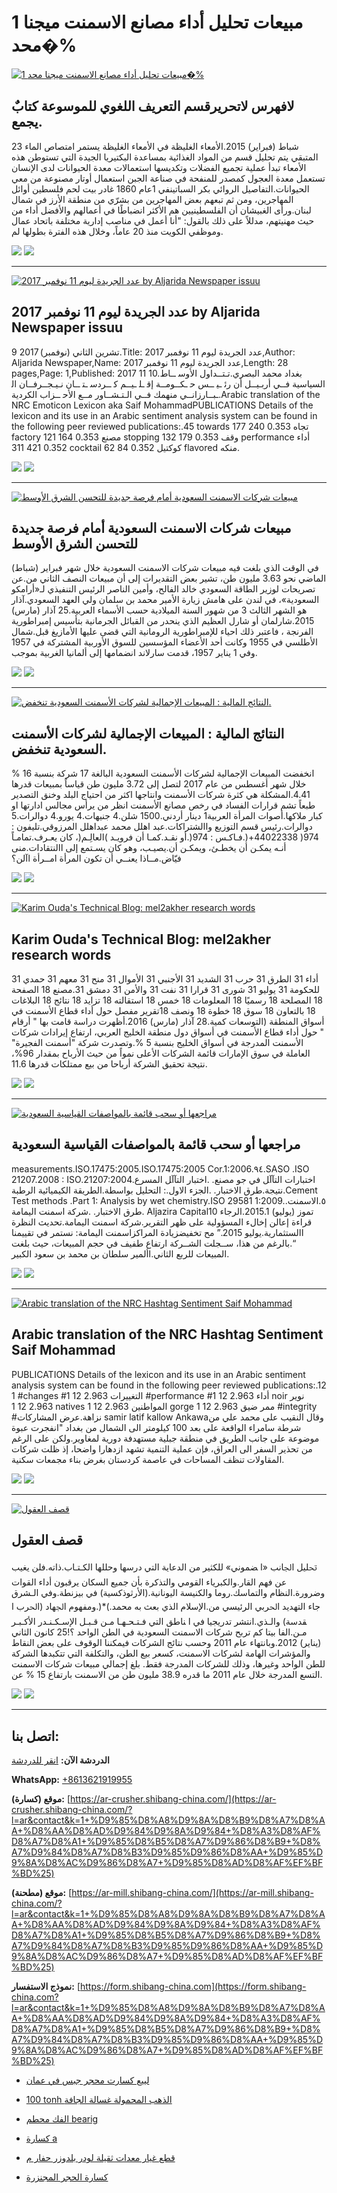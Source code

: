 # 1 مبيعات تحليل أداء مصانع الاسمنت ميجنا محد�%

<a href="https://swt.shibang-china.com/?l=ar&img&k=1+%D9%85%D8%A8%D9%8A%D8%B9%D8%A7%D8%AA+%D8%AA%D8%AD%D9%84%D9%8A%D9%84+%D8%A3%D8%AF%D8%A7%D8%A1+%D9%85%D8%B5%D8%A7%D9%86%D8%B9+%D8%A7%D9%84%D8%A7%D8%B3%D9%85%D9%86%D8%AA+%D9%85%D9%8A%D8%AC%D9%86%D8%A7+%D9%85%D8%AD%D8%AF%EF%BF%BD%25" target="_blank">![1 مبيعات تحليل أداء مصانع الاسمنت ميجنا محد�%](http://static.shibang-china.com/all-800x300/632.jpg)</a>

## لافهرس  لاتحريرقسم التعريف اللغوي للموسوعة كتابٌ يجمع.
23 شباط (فبراير) 2015.الأمعاء الغليظة في الأمعاء الغليظة يستمر امتصاص الماء المتبقي يتم تحليل قسم من المواد الغذائية بمساعدة البكتيريا الجيدة التي تستوطن هذه الأمعاء تبدأ عملية تجميع الفضلات وتكديسها استعمالات معدة الحيوانات لدى الإنسان تستعمل معدة العجول كمصدر للمنفحة في صناعة الجبن استعمال أوتار مصنوعة من معي الحيوانات.التفاصيل الروائي بكر السباتينفي 1عام 1860 غادر بيت لحم فلسطين أوائل المهاجرين، ومن ثم تبعهم بعض المهاجرين من بشرّي من منطقة الأرز في شمال لبنان.ورأى الغبيشان أن الفلسطينيين هم الأكثر انضباطًا في أعمالهم والأفضل أداء من حيث مهنيتهم، مدللاً على ذلك بالقول: &quot;أنا أعمل في مناصب إدارية مختلفة باتحاد عمال وموظفي الكويت منذ 20 عاماً، وخلال هذه الفترة بطولها لم.


<a href="https://whatsapp.shibangsoft.com/WhatsApp.php" target="_blank" title="WhatsApp">![](http://static.shibang-china.com/icon/whatsapp.png)</a> <a href="https://swt.shibang-china.com/?l=ar&icon&k=1+%D9%85%D8%A8%D9%8A%D8%B9%D8%A7%D8%AA+%D8%AA%D8%AD%D9%84%D9%8A%D9%84+%D8%A3%D8%AF%D8%A7%D8%A1+%D9%85%D8%B5%D8%A7%D9%86%D8%B9+%D8%A7%D9%84%D8%A7%D8%B3%D9%85%D9%86%D8%AA+%D9%85%D9%8A%D8%AC%D9%86%D8%A7+%D9%85%D8%AD%D8%AF%EF%BF%BD%25" target="_blank">![](http://static.shibang-china.com/icon/chat-ar.png)</a>

---

<a href="https://swt.shibang-china.com/?l=ar&img&k=1+%D9%85%D8%A8%D9%8A%D8%B9%D8%A7%D8%AA+%D8%AA%D8%AD%D9%84%D9%8A%D9%84+%D8%A3%D8%AF%D8%A7%D8%A1+%D9%85%D8%B5%D8%A7%D9%86%D8%B9+%D8%A7%D9%84%D8%A7%D8%B3%D9%85%D9%86%D8%AA+%D9%85%D9%8A%D8%AC%D9%86%D8%A7+%D9%85%D8%AD%D8%AF%EF%BF%BD%25" target="_blank">![عدد الجريدة ليوم 11 نوفمبر 2017 by Aljarida Newspaper issuu](http://static.shibang-china.com/all-800x300/20.jpg)</a>

## عدد الجريدة ليوم 11 نوفمبر 2017 by Aljarida Newspaper issuu
9 تشرين الثاني (نوفمبر) 2017.Title: عدد الجريدة ليوم 11 نوفمبر 2017,Author: Aljarida Newspaper,Name: عدد الجريدة ليوم 11 نوفمبر 2017,Length: 28 pages,Page: 1,Published: 2017 11 10.ﺑﻐﺪاد ﻣﺤﻤﺪ اﻟﺒﺼﺮي.ﺗـﺘــﺪاول اﻷوﺳ ــﺎط اﻟﺴﻴﺎﺳﻴﺔ ﻓــﻲ أرﺑـﻴــﻞ أن رﺋ ـﻴ ــﺲ ﺣ ـﻜــﻮﻣــﺔ إﻗ ـﻠ ـﻴــﻢ ﻛ ــﺮدﺳ ـﺘ ــﺎن ﻧـﻴـﺠــﺮﻓــﺎن اﻟ ـﺒــﺎرزاﻧــﻲ ﻣﻨﻬﻤﻚ ﻓــﻲ اﻟـﺘـﺸــﺎور ﻣــﻊ اﻷﺣ ــﺰاب اﻟﻜﺮدﻳﺔ‪‬.Arabic translation of the NRC Emoticon Lexicon aka Saif MohammadPUBLICATIONS   Details of the lexicon and its use in an Arabic sentiment analysis system can be found in the following peer reviewed publications:.45 towards تجاه 0.353 240 177 factory مصنع 0.353 164 121 stopping وقف 0.353 179 132 performance أداء 0.352 421 311 cocktail كوكتيل 0.352 84 62 flavored منكه.


<a href="https://whatsapp.shibangsoft.com/WhatsApp.php" target="_blank" title="WhatsApp">![](http://static.shibang-china.com/icon/whatsapp.png)</a> <a href="https://swt.shibang-china.com/?l=ar&icon&k=1+%D9%85%D8%A8%D9%8A%D8%B9%D8%A7%D8%AA+%D8%AA%D8%AD%D9%84%D9%8A%D9%84+%D8%A3%D8%AF%D8%A7%D8%A1+%D9%85%D8%B5%D8%A7%D9%86%D8%B9+%D8%A7%D9%84%D8%A7%D8%B3%D9%85%D9%86%D8%AA+%D9%85%D9%8A%D8%AC%D9%86%D8%A7+%D9%85%D8%AD%D8%AF%EF%BF%BD%25" target="_blank">![](http://static.shibang-china.com/icon/chat-ar.png)</a>

---

<a href="https://swt.shibang-china.com/?l=ar&img&k=1+%D9%85%D8%A8%D9%8A%D8%B9%D8%A7%D8%AA+%D8%AA%D8%AD%D9%84%D9%8A%D9%84+%D8%A3%D8%AF%D8%A7%D8%A1+%D9%85%D8%B5%D8%A7%D9%86%D8%B9+%D8%A7%D9%84%D8%A7%D8%B3%D9%85%D9%86%D8%AA+%D9%85%D9%8A%D8%AC%D9%86%D8%A7+%D9%85%D8%AD%D8%AF%EF%BF%BD%25" target="_blank">![مبيعات شركات الاسمنت السعودية أمام فرصة جديدة للتحسن الشرق الأوسط](http://static.shibang-china.com/all-800x300/1195.jpg)</a>

## مبيعات شركات الاسمنت السعودية أمام فرصة جديدة للتحسن الشرق الأوسط
في الوقت الذي بلغت فيه مبيعات شركات الاسمنت السعودية خلال شهر فبراير (شباط) الماضي نحو 3.63 مليون طن، تشير بعض التقديرات إلى أن مبيعات النصف الثاني من.عن تصريحات لوزير الطاقة السعودي خالد الفالح، وأمين الناصر الرئيس التنفيذي لـ«أرامكو السعودية»، في لندن على هامش زيارة الأمير محمد بن سلمان ولي العهد السعودي.آذار هو الشهر الثالث 3 من شهور السنة الميلادية حسب الأسماء العربية.25 آذار (مارس) 2015.شارلمان أو شارل العظيم الذي ينحدر من القبائل الجرمانية بتأسيس إمبراطورية الفرنجة ، فاعتبر ذلك احياء للإمبراطورية الرومانية التي قضى عليها الأمازيغ قبل.شمال الأطلسي في 1955 وكانت أحد الأعضاء المؤسسين للسوق الأوربية المشتركة في 1957 وفي 1 يناير 1957، قدمت سارلاند انضمامها إلى ألمانيا الغربية بموجب.


<a href="https://whatsapp.shibangsoft.com/WhatsApp.php" target="_blank" title="WhatsApp">![](http://static.shibang-china.com/icon/whatsapp.png)</a> <a href="https://swt.shibang-china.com/?l=ar&icon&k=1+%D9%85%D8%A8%D9%8A%D8%B9%D8%A7%D8%AA+%D8%AA%D8%AD%D9%84%D9%8A%D9%84+%D8%A3%D8%AF%D8%A7%D8%A1+%D9%85%D8%B5%D8%A7%D9%86%D8%B9+%D8%A7%D9%84%D8%A7%D8%B3%D9%85%D9%86%D8%AA+%D9%85%D9%8A%D8%AC%D9%86%D8%A7+%D9%85%D8%AD%D8%AF%EF%BF%BD%25" target="_blank">![](http://static.shibang-china.com/icon/chat-ar.png)</a>

---

<a href="https://swt.shibang-china.com/?l=ar&img&k=1+%D9%85%D8%A8%D9%8A%D8%B9%D8%A7%D8%AA+%D8%AA%D8%AD%D9%84%D9%8A%D9%84+%D8%A3%D8%AF%D8%A7%D8%A1+%D9%85%D8%B5%D8%A7%D9%86%D8%B9+%D8%A7%D9%84%D8%A7%D8%B3%D9%85%D9%86%D8%AA+%D9%85%D9%8A%D8%AC%D9%86%D8%A7+%D9%85%D8%AD%D8%AF%EF%BF%BD%25" target="_blank">![النتائج المالية : المبيعات الإجمالية لشركات الأسمنت السعودية تنخفض.](http://static.shibang-china.com/all-800x300/274.jpg)</a>

## النتائج المالية : المبيعات الإجمالية لشركات الأسمنت السعودية تنخفض.
انخفضت المبيعات الإجمالية لشركات الأسمنت السعودية البالغة 17 شركة بنسبة 16 % خلال شهر أغسطس من عام 2017 لتصل إلى 3.72 مليون طن قياساً بمبيعات قدرها 4.41.المشكلة هي كثرة شركات الأسمنت وانتاجها اكثر من احتياج البلد وخنق التصدير طبعاً تشم قرارات الفساد في رخص مصانع الأسمنت انظر من يرأس مجالس ادارتها او كبار ملاكها.أصوات المرأة العربية1 دينار أردني.1500 شلن.4 جنيهات.4 يورو.4 دوالرات.5 دوالرات.رئيس قسم التوزيع واالشتراكات.عبد اهلل محمد عبداهلل المرزوقي.تليفون : 974( 44022338+(.فـاكـس : 974(.أو نقـد.كمـا أن فرويـد )العالِـم(، كان يعـرف.تمامـاً أنـه يمكـن أن يخطـئ، ويمكـن أن.يصيـب، وهو كان يسـتمع إلى االنتقادات.منى فيّاض.مــاذا يعنــي أن تكون المرأة امــرأة اآلن؟


<a href="https://whatsapp.shibangsoft.com/WhatsApp.php" target="_blank" title="WhatsApp">![](http://static.shibang-china.com/icon/whatsapp.png)</a> <a href="https://swt.shibang-china.com/?l=ar&icon&k=1+%D9%85%D8%A8%D9%8A%D8%B9%D8%A7%D8%AA+%D8%AA%D8%AD%D9%84%D9%8A%D9%84+%D8%A3%D8%AF%D8%A7%D8%A1+%D9%85%D8%B5%D8%A7%D9%86%D8%B9+%D8%A7%D9%84%D8%A7%D8%B3%D9%85%D9%86%D8%AA+%D9%85%D9%8A%D8%AC%D9%86%D8%A7+%D9%85%D8%AD%D8%AF%EF%BF%BD%25" target="_blank">![](http://static.shibang-china.com/icon/chat-ar.png)</a>

---

<a href="https://swt.shibang-china.com/?l=ar&img&k=1+%D9%85%D8%A8%D9%8A%D8%B9%D8%A7%D8%AA+%D8%AA%D8%AD%D9%84%D9%8A%D9%84+%D8%A3%D8%AF%D8%A7%D8%A1+%D9%85%D8%B5%D8%A7%D9%86%D8%B9+%D8%A7%D9%84%D8%A7%D8%B3%D9%85%D9%86%D8%AA+%D9%85%D9%8A%D8%AC%D9%86%D8%A7+%D9%85%D8%AD%D8%AF%EF%BF%BD%25" target="_blank">![Karim Ouda&#39;s Technical Blog: mel2akher research words](http://static.shibang-china.com/all-800x300/1453.jpg)</a>

## Karim Ouda&#39;s Technical Blog: mel2akher research words
أداء 31 الطرق 31 حرب 31 الشديد 31 الأجنبي 31 الأموال 31 منح 31 معهم 31 حمدي 31 للحكومة 31 يوليو 31 شورى 31 قرارا 31 نفت 31 والأمن 31 دمشق 31.مصنع 18 الصفحة 18 المصلحة 18 رسميًا 18 المعلومات 18 خمس 18 استقالته 18 تزايد 18 نتائج 18 البلاغات 18 بالتعاون 18 سوق 18 خطوة 18 ونصف 18تقرير مفصل حول أداء قطاع الأسمنت في أسواق المنطقة (التوسعات كمية.28 آذار (مارس) 2016.أظهرت دراسة قامت بها &quot; أرقام &quot; حول أداء قطاع الأسمنت في أسواق دول منطقة الخليج العربي، ارتفاع إيرادات شركات الأسمنت المدرجة في أسواق الخليج بنسبة 5 %.وتصدرت شركة &quot;أسمنت الفجيرة&quot; العاملة في سوق الإمارات قائمة الشركات الأعلى نمواً من حيث الأرباح بمقدار 96%، نتيجة تحقيق الشركة أرباحا من بيع ممتلكات قدرها 11.6.


<a href="https://whatsapp.shibangsoft.com/WhatsApp.php" target="_blank" title="WhatsApp">![](http://static.shibang-china.com/icon/whatsapp.png)</a> <a href="https://swt.shibang-china.com/?l=ar&icon&k=1+%D9%85%D8%A8%D9%8A%D8%B9%D8%A7%D8%AA+%D8%AA%D8%AD%D9%84%D9%8A%D9%84+%D8%A3%D8%AF%D8%A7%D8%A1+%D9%85%D8%B5%D8%A7%D9%86%D8%B9+%D8%A7%D9%84%D8%A7%D8%B3%D9%85%D9%86%D8%AA+%D9%85%D9%8A%D8%AC%D9%86%D8%A7+%D9%85%D8%AD%D8%AF%EF%BF%BD%25" target="_blank">![](http://static.shibang-china.com/icon/chat-ar.png)</a>

---

<a href="https://swt.shibang-china.com/?l=ar&img&k=1+%D9%85%D8%A8%D9%8A%D8%B9%D8%A7%D8%AA+%D8%AA%D8%AD%D9%84%D9%8A%D9%84+%D8%A3%D8%AF%D8%A7%D8%A1+%D9%85%D8%B5%D8%A7%D9%86%D8%B9+%D8%A7%D9%84%D8%A7%D8%B3%D9%85%D9%86%D8%AA+%D9%85%D9%8A%D8%AC%D9%86%D8%A7+%D9%85%D8%AD%D8%AF%EF%BF%BD%25" target="_blank">![ﻣﺮاﺟﻌﻬﺎ أو ﺳﺤﺐ ﻗﺎﺋﻤﺔ ﺑﺎﻟﻤﻮاﺻﻔﺎت اﻟﻘﻴﺎﺳﻴﺔ اﻟﺴﻌﻮدﻳﺔ](http://static.shibang-china.com/all-800x300/1346.jpg)</a>

## ﻣﺮاﺟﻌﻬﺎ أو ﺳﺤﺐ ﻗﺎﺋﻤﺔ ﺑﺎﻟﻤﻮاﺻﻔﺎت اﻟﻘﻴﺎﺳﻴﺔ اﻟﺴﻌﻮدﻳﺔ
measurements.ISO.17475:2005.ISO.17475:2005 Cor.1:2006.٩٤.SASO .ISO 21207.2008 : ISO.21207:2004.اﺧﺘﺒﺎرات اﻟﺘﺂآﻞ ﻓﻲ ﺟﻮ ﻣﺼﻨﻊ. .اﺧﺘﺒﺎر اﻟﺘﺂآﻞ اﻟﻤﺴﺮع ﻧﺘﻴﺠﺔ.ﻃﺮق اﻻﺧﺘﺒﺎر. .اﻟﺠﺰء اﻻول.: اﻟﺘﺤﻠﻴﻞ ﺑﻮاﺳﻄﺔ.اﻟﻄﺮﻳﻘﺔ اﻟﻜﻴﻤﻴﺎﺋﻴﺔ اﻟﺮﻃﺒﺔ.Cement Test methods .Part 1: Analysis by wet chemistry.ISO 29581 1:2009.٥.اﻻﺳﻤﻨﺖ. .ﻃﺮق اﻻﺧﺘﺒﺎر. .شركة اسمنت اليمامة Aljazira Capital10 تموز (يوليو) 2015.1.الرجاء قراءة إعالن إخالء المسؤولية على ظهر التقرير.شركة اسمنت اليمامة.تحديث النظرة االستثمارية.يوليو 2015.” مح تخفيضزيادة المراكزاسمنت اليمامة: نستمر في تقييمنا “.بالرغم من هذا، ســجلت الشــركة ارتفاع طفيف في حجم المبيعات، حيث بلغت المبيعات للربع الثاني.األمير سلطان بن محمد بن سعود الكبير.


<a href="https://whatsapp.shibangsoft.com/WhatsApp.php" target="_blank" title="WhatsApp">![](http://static.shibang-china.com/icon/whatsapp.png)</a> <a href="https://swt.shibang-china.com/?l=ar&icon&k=1+%D9%85%D8%A8%D9%8A%D8%B9%D8%A7%D8%AA+%D8%AA%D8%AD%D9%84%D9%8A%D9%84+%D8%A3%D8%AF%D8%A7%D8%A1+%D9%85%D8%B5%D8%A7%D9%86%D8%B9+%D8%A7%D9%84%D8%A7%D8%B3%D9%85%D9%86%D8%AA+%D9%85%D9%8A%D8%AC%D9%86%D8%A7+%D9%85%D8%AD%D8%AF%EF%BF%BD%25" target="_blank">![](http://static.shibang-china.com/icon/chat-ar.png)</a>

---

<a href="https://swt.shibang-china.com/?l=ar&img&k=1+%D9%85%D8%A8%D9%8A%D8%B9%D8%A7%D8%AA+%D8%AA%D8%AD%D9%84%D9%8A%D9%84+%D8%A3%D8%AF%D8%A7%D8%A1+%D9%85%D8%B5%D8%A7%D9%86%D8%B9+%D8%A7%D9%84%D8%A7%D8%B3%D9%85%D9%86%D8%AA+%D9%85%D9%8A%D8%AC%D9%86%D8%A7+%D9%85%D8%AD%D8%AF%EF%BF%BD%25" target="_blank">![Arabic translation of the NRC Hashtag Sentiment Saif Mohammad](http://static.shibang-china.com/all-800x300/1476.jpg)</a>

## Arabic translation of the NRC Hashtag Sentiment Saif Mohammad
PUBLICATIONS   Details of the lexicon and its use in an Arabic sentiment analysis system can be found in the following peer reviewed publications:.12 1 #changes #التغييرات 2.963 12 1 #performance #أداء 2.963 12 1 noir نوير 2.963 12 1 natives المواطنين 2.963 12 1 gorge ممر ضيق 2.963 12 1 #integrity #نزاهة.عرض المشاركات samir latif kallow Ankawaوقال النقيب على محمد علي من شرطة سامراء الواقعة على بعد 100 كيلومتر الى الشمال من بغداد &quot;انفجرت عبوة موضوعة على جانب الطريق في منطقة جبلية مستهدفة دورية لمغاوير.ولكن على الرغم من تحذير السفر الى العراق، فإن عملية التنمية تشهد ازدهارا واضحا، إذ ظلت شركات المقاولات تنظف المساحات في عاصمة كردستان بغرض بناء مجمعات سكنية.


<a href="https://whatsapp.shibangsoft.com/WhatsApp.php" target="_blank" title="WhatsApp">![](http://static.shibang-china.com/icon/whatsapp.png)</a> <a href="https://swt.shibang-china.com/?l=ar&icon&k=1+%D9%85%D8%A8%D9%8A%D8%B9%D8%A7%D8%AA+%D8%AA%D8%AD%D9%84%D9%8A%D9%84+%D8%A3%D8%AF%D8%A7%D8%A1+%D9%85%D8%B5%D8%A7%D9%86%D8%B9+%D8%A7%D9%84%D8%A7%D8%B3%D9%85%D9%86%D8%AA+%D9%85%D9%8A%D8%AC%D9%86%D8%A7+%D9%85%D8%AD%D8%AF%EF%BF%BD%25" target="_blank">![](http://static.shibang-china.com/icon/chat-ar.png)</a>

---

<a href="https://swt.shibang-china.com/?l=ar&img&k=1+%D9%85%D8%A8%D9%8A%D8%B9%D8%A7%D8%AA+%D8%AA%D8%AD%D9%84%D9%8A%D9%84+%D8%A3%D8%AF%D8%A7%D8%A1+%D9%85%D8%B5%D8%A7%D9%86%D8%B9+%D8%A7%D9%84%D8%A7%D8%B3%D9%85%D9%86%D8%AA+%D9%85%D9%8A%D8%AC%D9%86%D8%A7+%D9%85%D8%AD%D8%AF%EF%BF%BD%25" target="_blank">![قصف العقول](http://static.shibang-china.com/all-800x300/508.jpg)</a>

## قصف العقول
ﲢﻠﻴﻞ اﳉﺎﻧﺐ «ا ﻀﻤﻮﻧﻲ» ﻟﻠﻜﺜﻴﺮ ﻣﻦ اﻟﺪﻋﺎﻳﺔ اﻟﺘﻲ درﺳﻬﺎ وﺣﻠﻠﻬﺎ اﻟﻜـﺘـﺎب.ذاﺗﻪ.ﻓﻠﻦ ﻳﻐﻴﺐ ﻋﻦ ﻓﻬﻢ اﻟﻘﺎر.واﻟﻜﺒﺮﻳﺎء اﻟﻘﻮﻣﻲ واﻟﺘﺬﻛﺮة ﺑﺄن ﺟﻤﻴﻊ اﻟﺴﻜﺎن ﻳﺮﻗﺒﻮن أداء اﻟﻘﻮات وﺿﺮورة.اﻟﻨﻈﺎم واﻟﺘﻤﺎﺳﻚ.روﻣﺎ واﻟﻜﻨﻴﺴﺔ اﻟﻴﻮﻧﺎﻧﻴﺔ.(اﻷرﺛﻮذﻛﺴﻴﺔ) ﻓﻲ ﺑﻴﺰﻧﻄﺔ.وﻓﻲ اﻟـﺸﺮق ﺟﺎء اﻟﺘﻬﺪﻳﺪ اﳊﺮﺑﻲ اﻟﺮﺋﻴﺴﻲ ﻣﻦ.اﻹﺳﻼم اﻟﺬي ﺑﻌﺚ ﺑﻪ ﻣﺤﻤﺪ.)*(.وﻣﻔﻬﻮم اﳉﻬﺎد (اﳊﺮب ا ﻘﺪﺳﺔ) واﻟـﺬي.اﻧﺘﺸﺮ ﺗﺪرﻳﺠﻴﺎ ﻓﻲ ا ﻨﺎﻃﻖ اﻟﺘﻲ ﻓـﺘـﺤـﻬـﺎ ﻣـﻦ ﻗـﺒـﻞ اﻹﺳـﻜـﻨـﺪر اﻷﻛـﺒـﺮ ﻣـﻦ.الفا بيتا كم تربح شركات الاسمنت السعودية في الطن الواحد ؟!25 كانون الثاني (يناير) 2012.وبانتهاء عام 2011 وحسب نتائج الشركات فيمكننا الوقوف على بعض النقاط والمؤشرات الهامة لشركات الاسمنت، كسعر بيع الطن، والتكلفة التي تتكبدها الشركة للطن الواحد وغيرها، وذلك للشركات المدرجة فقط. بلغ إجمالي مبيعات شركات الاسمنت التسع المدرجة خلال عام 2011 ما قدره 38.9 مليون طن من الاسمنت بارتفاع 15 % عن.


<a href="https://whatsapp.shibangsoft.com/WhatsApp.php" target="_blank" title="WhatsApp">![](http://static.shibang-china.com/icon/whatsapp.png)</a> <a href="https://swt.shibang-china.com/?l=ar&icon&k=1+%D9%85%D8%A8%D9%8A%D8%B9%D8%A7%D8%AA+%D8%AA%D8%AD%D9%84%D9%8A%D9%84+%D8%A3%D8%AF%D8%A7%D8%A1+%D9%85%D8%B5%D8%A7%D9%86%D8%B9+%D8%A7%D9%84%D8%A7%D8%B3%D9%85%D9%86%D8%AA+%D9%85%D9%8A%D8%AC%D9%86%D8%A7+%D9%85%D8%AD%D8%AF%EF%BF%BD%25" target="_blank">![](http://static.shibang-china.com/icon/chat-ar.png)</a>

---
## اتصل بنا:

**الدردشة الآن:** [انقر للدردشة](https://swt.shibang-china.com?l=ar&contact&k=1+%D9%85%D8%A8%D9%8A%D8%B9%D8%A7%D8%AA+%D8%AA%D8%AD%D9%84%D9%8A%D9%84+%D8%A3%D8%AF%D8%A7%D8%A1+%D9%85%D8%B5%D8%A7%D9%86%D8%B9+%D8%A7%D9%84%D8%A7%D8%B3%D9%85%D9%86%D8%AA+%D9%85%D9%8A%D8%AC%D9%86%D8%A7+%D9%85%D8%AD%D8%AF%EF%BF%BD%25)

**WhatsApp:**  [+8613621919955](https://whatsapp.shibangsoft.com/WhatsApp.php)

**موقع (كسارة):** [https://ar-crusher.shibang-china.com/](https://ar-crusher.shibang-china.com/?l=ar&contact&k=1+%D9%85%D8%A8%D9%8A%D8%B9%D8%A7%D8%AA+%D8%AA%D8%AD%D9%84%D9%8A%D9%84+%D8%A3%D8%AF%D8%A7%D8%A1+%D9%85%D8%B5%D8%A7%D9%86%D8%B9+%D8%A7%D9%84%D8%A7%D8%B3%D9%85%D9%86%D8%AA+%D9%85%D9%8A%D8%AC%D9%86%D8%A7+%D9%85%D8%AD%D8%AF%EF%BF%BD%25)

**موقع (مطحنة):** [https://ar-mill.shibang-china.com/](https://ar-mill.shibang-china.com/?l=ar&contact&k=1+%D9%85%D8%A8%D9%8A%D8%B9%D8%A7%D8%AA+%D8%AA%D8%AD%D9%84%D9%8A%D9%84+%D8%A3%D8%AF%D8%A7%D8%A1+%D9%85%D8%B5%D8%A7%D9%86%D8%B9+%D8%A7%D9%84%D8%A7%D8%B3%D9%85%D9%86%D8%AA+%D9%85%D9%8A%D8%AC%D9%86%D8%A7+%D9%85%D8%AD%D8%AF%EF%BF%BD%25)

**نموذج الاستفسار:** [https://form.shibang-china.com](https://form.shibang-china.com?l=ar&contact&k=1+%D9%85%D8%A8%D9%8A%D8%B9%D8%A7%D8%AA+%D8%AA%D8%AD%D9%84%D9%8A%D9%84+%D8%A3%D8%AF%D8%A7%D8%A1+%D9%85%D8%B5%D8%A7%D9%86%D8%B9+%D8%A7%D9%84%D8%A7%D8%B3%D9%85%D9%86%D8%AA+%D9%85%D9%8A%D8%AC%D9%86%D8%A7+%D9%85%D8%AD%D8%AF%EF%BF%BD%25)

* [لييع كسارت محجر جبس في عمان](../21/%D9%84%D9%8A%D9%8A%D8%B9%20%D9%83%D8%B3%D8%A7%D8%B1%D8%AA%20%D9%85%D8%AD%D8%AC%D8%B1%20%D8%AC%D8%A8%D8%B3%20%D9%81%D9%8A%20%D8%B9%D9%85%D8%A7%D9%86.md)

* [100 tonh الذهب المحمولة غسالة الجافة](../25/100%20tonh%20%D8%A7%D9%84%D8%B0%D9%87%D8%A8%20%D8%A7%D9%84%D9%85%D8%AD%D9%85%D9%88%D9%84%D8%A9%20%D8%BA%D8%B3%D8%A7%D9%84%D8%A9%20%D8%A7%D9%84%D8%AC%D8%A7%D9%81%D8%A9.md)

* [الفك محطم bearig](../25/%D8%A7%D9%84%D9%81%D9%83%20%D9%85%D8%AD%D8%B7%D9%85%20bearig.md)

* [كسارة a](../21/%D9%83%D8%B3%D8%A7%D8%B1%D8%A9%20a.md)

* [قطع غيار معدات ثقيلة لودر بلدوزر حفار م](../22/%D9%82%D8%B7%D8%B9%20%D8%BA%D9%8A%D8%A7%D8%B1%20%D9%85%D8%B9%D8%AF%D8%A7%D8%AA%20%D8%AB%D9%82%D9%8A%D9%84%D8%A9%20%D9%84%D9%88%D8%AF%D8%B1%20%D8%A8%D9%84%D8%AF%D9%88%D8%B2%D8%B1%20%D8%AD%D9%81%D8%A7%D8%B1%20%D9%85.md)

* [كسارة الحجر المجنزرة](../21/%D9%83%D8%B3%D8%A7%D8%B1%D8%A9%20%D8%A7%D9%84%D8%AD%D8%AC%D8%B1%20%D8%A7%D9%84%D9%85%D8%AC%D9%86%D8%B2%D8%B1%D8%A9.md)